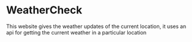 # WeatherCheck
This website gives the weather updates of the current location, it uses an api for getting the current weather in a particular location
